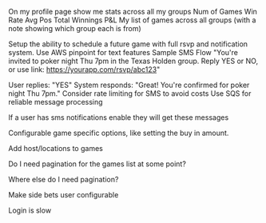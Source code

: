 On my profile page
    show me stats across all my groups
        Num of Games
        Win Rate
        Avg Pos
        Total Winnings
        P&L
    My list of games across all groups (with a note showing which group each is from)


Setup the ability to schedule a future game with full rsvp and notification system. Use AWS pinpoint for text features
Sample SMS Flow
"You're invited to poker night Thu 7pm in the Texas Holden group. Reply YES or NO, or use link: https://yourapp.com/rsvp/abc123"

User replies: "YES"
System responds: "Great! You're confirmed for poker night Thu 7pm."
Consider rate limiting for SMS to avoid costs
Use SQS for reliable message processing

If a user has sms notifications enable they will get these messages

Configurable game specific options, like setting the buy in amount.

Add host/locations to games


Do I need pagination for the games list at some point?

Where else do I need pagination?

Make side bets user configurable

Login is slow

